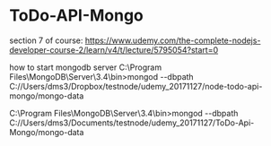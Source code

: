 # ToDo-API-Mongo

section 7 of course:
https://www.udemy.com/the-complete-nodejs-developer-course-2/learn/v4/t/lecture/5795054?start=0


how to start mongodb server
C:\Program Files\MongoDB\Server\3.4\bin>mongod --dbpath C://Users/dms3/Dropbox/testnode/udemy_20171127/node-todo-api-mongo/mongo-data


C:\Program Files\MongoDB\Server\3.4\bin>mongod --dbpath C://Users/dms3/Documents/testnode/udemy_20171127/ToDo-Api-Mongo/mongo-data
